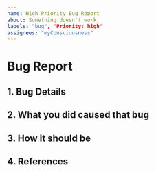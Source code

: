 ```yaml
---
name: High Priority Bug Report
about: Something doesn't work.
labels: "bug", "Priority: high"
assignees: "myConsciousness"
---
```


# Bug Report

## 1. Bug Details

## 2. What you did caused that bug

## 3. How it should be

## 4. References
